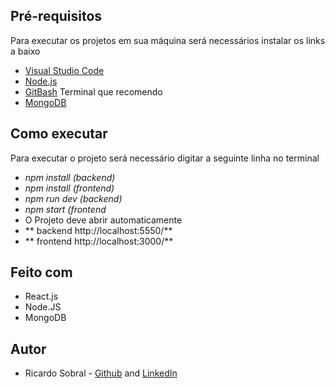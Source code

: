 ## Pré-requisitos
Para executar os projetos em sua máquina será necessários instalar os links a baixo
* [Visual Studio Code](https://code.visualstudio.com/download)
* [Node.js](https://nodejs.org/en/)
* [GitBash](https://gitforwindows.org/) Terminal que recomendo 
* [MongoDB](https://www.mongodb.com/try/download/community)

## Como executar
Para executar o projeto será necessário digitar a seguinte linha no terminal
* *npm install (backend)*
* *npm install (frontend)*
* *npm run dev (backend)*
* *npm start (frontend*
* O Projeto deve abrir automaticamente
* ** backend http://localhost:5550/**
* ** frontend http://localhost:3000/**

## Feito com
* React.js
* Node.JS
* MongoDB

## Autor
* Ricardo Sobral - [Github](https://github.com/RicardoSobral-7) and [LinkedIn](https://www.linkedin.com/in/ricardo-sobral-b8978613a/)
